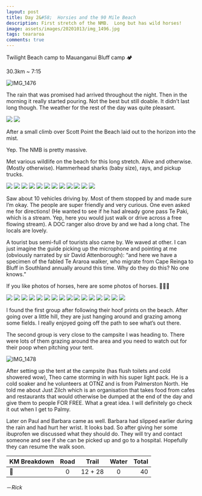 ```yaml
---
layout: post
title: Day 2&#58;  Horsies and the 90 Mile Beach
description: First stretch of the NMB.  Long but has wild horses!
image: assets/images/20201013/img_1496.jpg
tags: teararoa
comments: true
---
```


Twilight Beach camp to Mauanganui Bluff camp 🏕 

30.3km ~ 7:15

![IMG_1476](/assets/images/20201013/img_1476.jpg)

The rain that was promised had arrived throughout the night. Then in the morning it really started pouring. Not the best but still doable. It didn’t last long though. The weather for the rest of the day was quite pleasant. 

<div class="gallery" data-columns="2">
  <img src="/assets/images/20201013/img_1374.jpg">
  <img src="/assets/images/20201013/img_1376.jpg">
</div>

After a small climb over Scott Point the Beach laid out to the horizon into the mist.

Yep. The NMB is pretty massive.

Met various wildlife on the beach for this long stretch. Alive and otherwise. (Mostly otherwise). Hammerhead sharks (baby size), rays, and pickup trucks.

<div class="gallery" data-columns="3">
  <img src="/assets/images/20201013/img_1382.jpg">
  <img src="/assets/images/20201013/img_1384.jpg">
  <img src="/assets/images/20201013/img_1386.jpg">
  <img src="/assets/images/20201013/img_1398.jpg">
  <img src="/assets/images/20201013/img_1401.jpg">
  <img src="/assets/images/20201013/img_1408.jpg">
  <img src="/assets/images/20201013/img_1409.jpg">
  <img src="/assets/images/20201013/img_1410.jpg">
  <img src="/assets/images/20201013/img_1412.jpg">
  <img src="/assets/images/20201013/img_1415.jpg">
  <img src="/assets/images/20201013/img_1417.jpg">
  <img src="/assets/images/20201013/img_1421.jpg">
</div>

Saw about 10 vehicles driving by. Most of them stopped by and made sure I’m okay. The people are super friendly and very curious. One even asked me for directions! (He wanted to see if he had already gone pass Te Paki, which is a stream. Yep, here you would just walk or drive across a free flowing stream). A DOC ranger also drove by and we had a long chat. The locals are lovely.

A tourist bus semi-full of tourists also came by. We waved at other. I can just imagine the guide picking up the microphone and pointing at me (obviously narrated by sir David Attenborough): “and here we have a specimen of the fabled Te Araroa walker, who migrate from Cape Reinga to Bluff in Southland annually around this time. Why do they do this? No one knows.”

If you like photos of horses, here are some photos of horses. 🐴🐴🐴

<div class="gallery" data-columns="3">
  <img src="/assets/images/20201013/img_1427.jpg">
  <img src="/assets/images/20201013/img_1430.jpg">
  <img src="/assets/images/20201013/img_1433.jpg">
  <img src="/assets/images/20201013/img_1438.jpg">
  <img src="/assets/images/20201013/img_1441.jpg">
  <img src="/assets/images/20201013/img_1443.jpg">
  <img src="/assets/images/20201013/img_1458.jpg">
  <img src="/assets/images/20201013/img_1459.jpg">
  <img src="/assets/images/20201013/img_1461.jpg">
  <img src="/assets/images/20201013/img_1463.jpg">
  <img src="/assets/images/20201013/img_1464.jpg">
  <img src="/assets/images/20201013/img_1485.jpg">
  <img src="/assets/images/20201013/img_1493.jpg">
  <img src="/assets/images/20201013/img_1494.jpg">
  <img src="/assets/images/20201013/img_1495.jpg">
  <img src="/assets/images/20201013/img_1496.jpg">
</div>

I found the first group after following their hoof prints on the beach. After going over a little hill, they are just hanging around and grazing among some fields. I really enjoyed going off the path to see what’s out there.

The second group is very close to the campsite I was heading to. There were lots of them grazing around the area and you need to watch out for their poop when pitching your tent. 

![IMG_1478](/assets/images/20201013/img_1478.jpg)

After setting up the tent at the campsite (has flush toilets and cold showered wow), Theo came storming in with his super light pack. He is a cold soaker and he volunteers at OTNZ and is from Palmerston North. He told me about Just Zilch which is an organisation that takes food from cafes and restaurants that would otherwise be dumped at the end of the day and give them to people FOR FREE. What a great idea. I will definitely go check it out when I get to Palmy. 

Later on Paul and Barbara came as well. Barbara had slipped earlier during the rain and had hurt her wrist. It looks bad. So after giving her some ibuprofen we discussed what they should do. They will try and contact someone and see if she can be picked up and go to a hospital. Hopefully they can resume the walk soon. 

| KM Breakdown | Road | Trail | Water | Total |
| --- |:---:|:---:|:---:| ---:|
| 🕺 | 0 | 12 + 28 | 0 | 40 |

－_Rick_